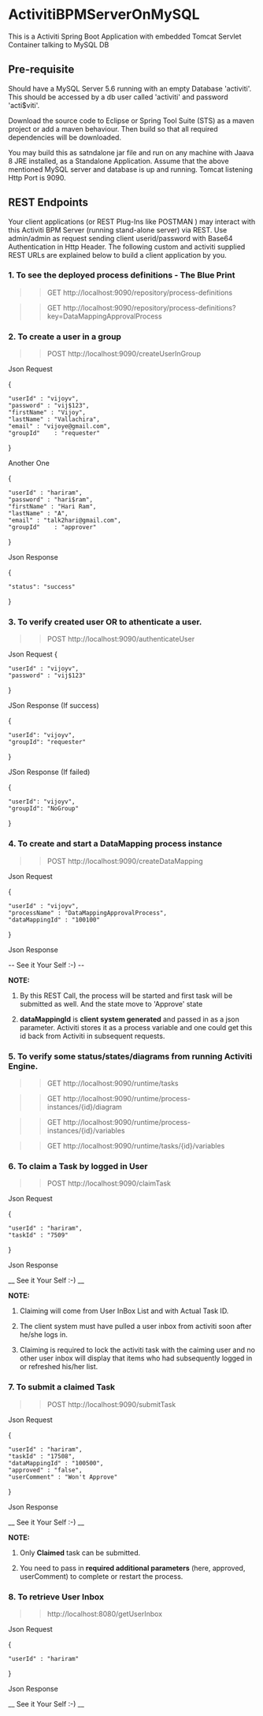 # ActivitiBPMServerOnMySQL

This is a Activiti Spring Boot Application with embedded Tomcat Servlet Container talking to MySQL DB

## Pre-requisite

Should have a MySQL Server 5.6 running with an empty Database 'activiti'. This should be accessed by a db user called 'activiti' and password 'acti$viti'.

Download the source code to Eclipse or Spring Tool Suite (STS) as a maven project or add a maven behaviour. Then build so that all required dependencies will be downloaded.

You may build this as satndalone jar file and run on any machine with Jaava 8 JRE installed, as a Standalone Application. Assume that the above mentioned MySQL server and database is up and running. Tomcat listening Http Port is 9090. 

## REST Endpoints

Your client applications (or REST Plug-Ins like POSTMAN ) may interact with this Activiti BPM Server (running stand-alone server) via REST. Use admin/admin as request sending client userid/password with Base64 Authentication in Http Header. 
The following custom and activiti supplied REST URLs are explained below to build a client application by you. 


### 1. To see the deployed process definitions - The Blue Print


>> GET http://localhost:9090/repository/process-definitions

>> GET http://localhost:9090/repository/process-definitions?key=DataMappingApprovalProcess


### 2. To create a user in a group 

>> POST http://localhost:9090/createUserInGroup

Json Request

{

    "userId" : "vijoyv", 
    "password" : "vij$123", 
    "firstName" : "Vijoy", 
    "lastName" : "Vallachira",
    "email" : "vijoye@gmail.com", 
    "groupId"    : "requester"
    
}


Another One

{

    "userId" : "hariram", 
    "password" : "hari$ram", 
    "firstName" : "Hari Ram", 
    "lastName" : "A",
    "email" : "talk2hari@gmail.com", 
    "groupId"    : "approver"

}

Json Response

{

    "status": "success"
}

### 3. To verify created user OR to athenticate a user.

>> POST http://localhost:9090/authenticateUser

Json Request
{

    "userId" : "vijoyv", 
    "password" : "vij$123"
    
}

JSon Response (If success)

{

    "userId": "vijoyv",
    "groupId": "requester"
  
}

JSon Response (If failed)

{ 

    "userId": "vijoyv",
    "groupId": "NoGroup"
    
}

### 4. To create and start a DataMapping process instance

>> POST http://localhost:9090/createDataMapping

Json Request

{

    "userId" : "vijoyv", 
    "processName" : "DataMappingApprovalProcess", 
    "dataMappingId" : "100100"
    
}

Json Response

-- See it Your Self :-) --


**NOTE:**

1. By this REST Call, the process will be started and first task will be submitted as well. And the state move to 'Approve' state

2. **dataMappingId** is **client system generated** and passed in as a json parameter. Activiti stores it as a process variable and one could get this id back from Activiti in subsequent requests.


### 5. To verify some status/states/diagrams from running Activiti Engine.

>> GET http://localhost:9090/runtime/tasks

>> GET http://localhost:9090/runtime/process-instances/{id}/diagram

>> GET http://localhost:9090/runtime/process-instances/{id}/variables

>> GET http://localhost:9090/runtime/tasks/{id}/variables


### 6. To claim a Task by logged in User

>> POST http://localhost:9090/claimTask


Json Request

{

    "userId" : "hariram",   
    "taskId" : "7509"       
}

Json Response

__ See it Your Self :-) __


**NOTE:**

1. Claiming will come from User InBox List and with Actual Task ID.

2. The client system must have pulled a user inbox from activiti soon after he/she logs in.

3. Claiming is required to lock the activiti task with the caiming user and no other user inbox will display that items who had subsequently logged in or refreshed his/her list.


### 7. To submit a claimed Task

>> POST http://localhost:9090/submitTask


Json Request

{

    "userId" : "hariram", 
    "taskId" : "17508", 
    "dataMappingId" : "100500", 
    "approved" : "false", 
    "userComment" : "Won't Approve" 
    
}

Json Response

__ See it Your Self :-) __

**NOTE:**

1. Only **Claimed** task can be submitted.

2. You need to pass in **required additional parameters** (here, approved, userComment) to complete or restart the process.


### 8. To retrieve User Inbox

>> http://localhost:8080/getUserInbox

Json Request

{

    "userId" : "hariram"
    
}


Json Response

__ See it Your Self :-) __
